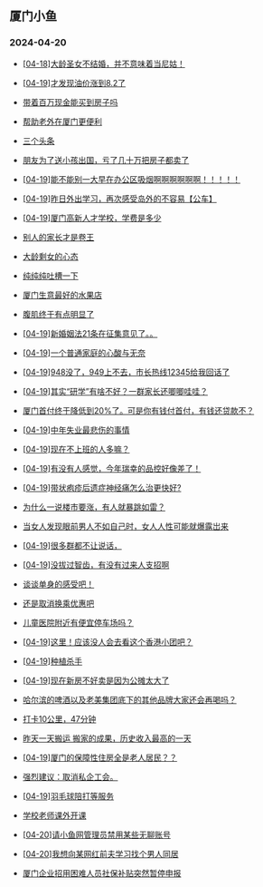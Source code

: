 ## 厦门小鱼 
### 2024-04-20

+ [[04-18]大龄圣女不结婚，并不意味着当尼姑！](http://bbs.xmfish.com/read-htm-tid-18178419.html)

+ [[04-19]才发现油价涨到8.2了](http://bbs.xmfish.com/read-htm-tid-18178488.html)

+ [带着百万现金能买到房子吗](http://bbs.xmfish.com/read-htm-tid-18178398.html)

+ [帮助老外在厦门更便利](http://bbs.xmfish.com/read-htm-tid-18178403.html)

+ [三个头条](http://bbs.xmfish.com/read-htm-tid-18178413.html)

+ [朋友为了送小孩出国，亏了几十万把房子都卖了](http://bbs.xmfish.com/read-htm-tid-18178732.html)

+ [[04-19]能不能别一大早在办公区吸烟啊啊啊啊啊啊！！！！！](http://bbs.xmfish.com/read-htm-tid-18178478.html)

+ [[04-19]昨日外出学习，再次感受岛外的不容易【公车】](http://bbs.xmfish.com/read-htm-tid-18178449.html)

+ [[04-19]厦门高新人才学校，学费是多少](http://bbs.xmfish.com/read-htm-tid-18178614.html)

+ [别人的家长才是卷王](http://bbs.xmfish.com/read-htm-tid-18178547.html)

+ [大龄剩女的心态](http://bbs.xmfish.com/read-htm-tid-18178659.html)

+ [纯纯纯吐槽一下](http://bbs.xmfish.com/read-htm-tid-18178540.html)

+ [厦门生意最好的水果店](http://bbs.xmfish.com/read-htm-tid-18178445.html)

+ [腹肌终于有点明显了](http://bbs.xmfish.com/read-htm-tid-18178446.html)

+ [[04-19]新婚姻法21条在征集意见了。。](http://bbs.xmfish.com/read-htm-tid-18178687.html)

+ [[04-19]一个普通家庭的心酸与无奈](http://bbs.xmfish.com/read-htm-tid-18178560.html)

+ [[04-19]948没了，949上不去，市长热线12345给我回话了](http://bbs.xmfish.com/read-htm-tid-18178748.html)

+ [[04-19]其实“研学”有啥不好？一群家长还唧唧哇哇？](http://bbs.xmfish.com/read-htm-tid-18178678.html)

+ [厦门首付终于降低到20%了。可是你有钱付首付，有钱还贷款不？](http://bbs.xmfish.com/read-htm-tid-18178609.html)

+ [[04-19]中年失业最悲伤的事情](http://bbs.xmfish.com/read-htm-tid-18178618.html)

+ [[04-19]现在不上班的人多嘛？](http://bbs.xmfish.com/read-htm-tid-18178785.html)

+ [[04-19]有没有人感觉，今年瑞幸的品控好像差了！](http://bbs.xmfish.com/read-htm-tid-18178750.html)

+ [[04-19]带状疱疹后遗症神经痛怎么治更快好?](http://bbs.xmfish.com/read-htm-tid-18178692.html)

+ [为什么一说楼市要涨，有人就暴跳如雷？](http://bbs.xmfish.com/read-htm-tid-18178784.html)

+ [当女人发现眼前男人不如自己时，女人人性可能就爆露岀来](http://bbs.xmfish.com/read-htm-tid-18178727.html)

+ [[04-19]很多群都不让说话，](http://bbs.xmfish.com/read-htm-tid-18178715.html)

+ [[04-19]没拔过智齿，有没有过来人支招啊](http://bbs.xmfish.com/read-htm-tid-18178757.html)

+ [谈谈单身的感受吧！](http://bbs.xmfish.com/read-htm-tid-18178828.html)

+ [还是取消换乘优惠吧](http://bbs.xmfish.com/read-htm-tid-18178895.html)

+ [儿童医院附近有便宜停车场吗？](http://bbs.xmfish.com/read-htm-tid-18178761.html)

+ [[04-19]这里！应该没人会去看这个香港小团吧？](http://bbs.xmfish.com/read-htm-tid-18178768.html)

+ [[04-19]种植杀手](http://bbs.xmfish.com/read-htm-tid-18178759.html)

+ [[04-19]现在新房不好卖是因为公摊太大了](http://bbs.xmfish.com/read-htm-tid-18178909.html)

+ [哈尔滨的啤酒以及老美集团底下的其他品牌大家还会再喝吗？](http://bbs.xmfish.com/read-htm-tid-18178775.html)

+ [打卡10公里，47分钟](http://bbs.xmfish.com/read-htm-tid-18178815.html)

+ [昨天一天搬运 搬家的成果，历史收入最高的一天](http://bbs.xmfish.com/read-htm-tid-18178920.html)

+ [[04-19]厦门的保障性住房全是老人居民？？](http://bbs.xmfish.com/read-htm-tid-18178881.html)

+ [强烈建议：取消私企工会。](http://bbs.xmfish.com/read-htm-tid-18178914.html)

+ [[04-19]羽毛球陪打等服务](http://bbs.xmfish.com/read-htm-tid-18178852.html)

+ [学校老师课外开课](http://bbs.xmfish.com/read-htm-tid-18178834.html)

+ [[04-20]请小鱼网管理员禁用某些无聊账号](http://bbs.xmfish.com/read-htm-tid-18178939.html)

+ [[04-20]我想向某网红前夫学习找个男人同居](http://bbs.xmfish.com/read-htm-tid-18179152.html)

+ [厦门企业招用困难人员社保补贴突然暂停申报](http://bbs.xmfish.com/read-htm-tid-18179004.html)

